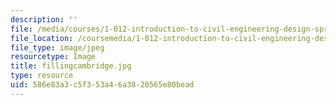 ```yaml
---
description: ''
file: /media/courses/1-012-introduction-to-civil-engineering-design-spring-2002/586e83a3c5f353a46a3820565e80bead_fillingcambridge.jpg
file_location: /coursemedia/1-012-introduction-to-civil-engineering-design-spring-2002/586e83a3c5f353a46a3820565e80bead_fillingcambridge.jpg
file_type: image/jpeg
resourcetype: Image
title: fillingcambridge.jpg
type: resource
uid: 586e83a3-c5f3-53a4-6a38-20565e80bead
---
```


